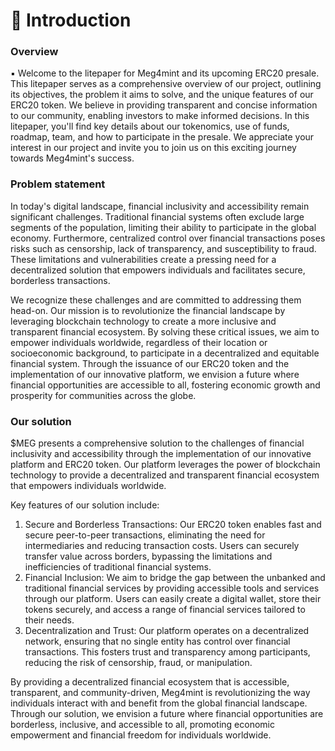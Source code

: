# 📝 Introduction

### Overview

▪ Welcome to the litepaper for Meg4mint and its upcoming ERC20 presale. This litepaper serves as a comprehensive overview of our project, outlining its objectives, the problem it aims to solve, and the unique features of our ERC20 token. We believe in providing transparent and concise information to our community, enabling investors to make informed decisions. In this litepaper, you'll find key details about our tokenomics, use of funds, roadmap, team, and how to participate in the presale. We appreciate your interest in our project and invite you to join us on this exciting journey towards Meg4mint's success.

### Problem statement

In today's digital landscape, financial inclusivity and accessibility remain significant challenges. Traditional financial systems often exclude large segments of the population, limiting their ability to participate in the global economy. Furthermore, centralized control over financial transactions poses risks such as censorship, lack of transparency, and susceptibility to fraud. These limitations and vulnerabilities create a pressing need for a decentralized solution that empowers individuals and facilitates secure, borderless transactions.

We recognize these challenges and are committed to addressing them head-on. Our mission is to revolutionize the financial landscape by leveraging blockchain technology to create a more inclusive and transparent financial ecosystem. By solving these critical issues, we aim to empower individuals worldwide, regardless of their location or socioeconomic background, to participate in a decentralized and equitable financial system. Through the issuance of our ERC20 token and the implementation of our innovative platform, we envision a future where financial opportunities are accessible to all, fostering economic growth and prosperity for communities across the globe.

### Our solution

$MEG presents a comprehensive solution to the challenges of financial inclusivity and accessibility through the implementation of our innovative platform and ERC20 token. Our platform leverages the power of blockchain technology to provide a decentralized and transparent financial ecosystem that empowers individuals worldwide.

Key features of our solution include:

1. Secure and Borderless Transactions: Our ERC20 token enables fast and secure peer-to-peer transactions, eliminating the need for intermediaries and reducing transaction costs. Users can securely transfer value across borders, bypassing the limitations and inefficiencies of traditional financial systems.
2. Financial Inclusion: We aim to bridge the gap between the unbanked and traditional financial services by providing accessible tools and services through our platform. Users can easily create a digital wallet, store their tokens securely, and access a range of financial services tailored to their needs.
3. Decentralization and Trust: Our platform operates on a decentralized network, ensuring that no single entity has control over financial transactions. This fosters trust and transparency among participants, reducing the risk of censorship, fraud, or manipulation.

By providing a decentralized financial ecosystem that is accessible, transparent, and community-driven, Meg4mint is revolutionizing the way individuals interact with and benefit from the global financial landscape. Through our solution, we envision a future where financial opportunities are borderless, inclusive, and accessible to all, promoting economic empowerment and financial freedom for individuals worldwide.
